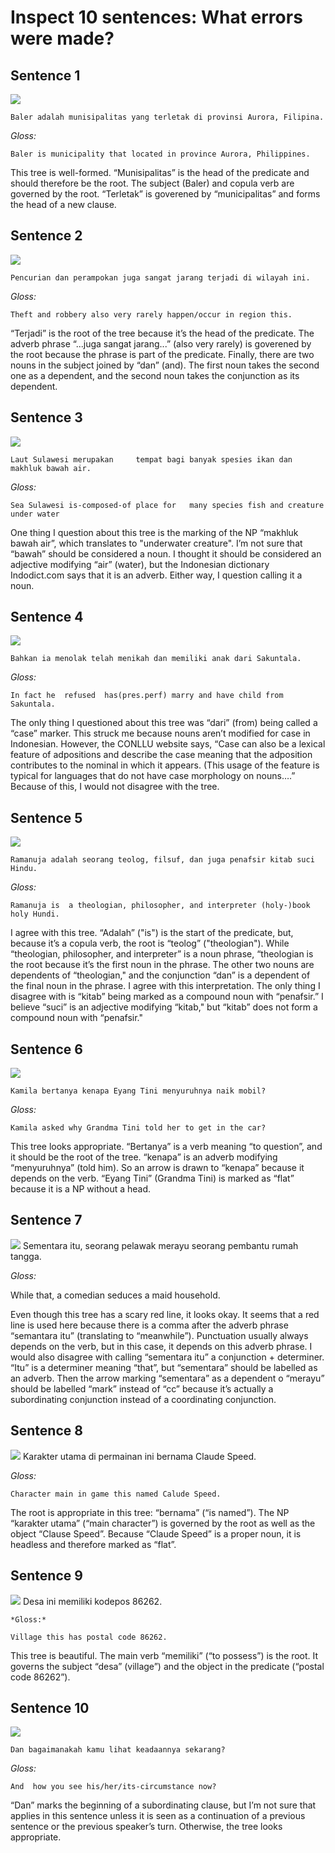 # Inspect 10 sentences: What errors were made?

## Sentence 1
![](sentence1.png)

    Baler adalah munisipalitas yang terletak di provinsi Aurora, Filipina.

*Gloss:*

    Baler is municipality that located in province Aurora, Philippines.

This tree is well-formed. “Munisipalitas” is the head of the predicate and should therefore be the root. The subject (Baler) and copula verb are governed by the root. “Terletak” is goverened by “municipalitas” and forms the head of a new clause.  

## Sentence 2
![](sentence2.png)

    Pencurian dan perampokan juga sangat jarang terjadi di wilayah ini.

*Gloss:*

    Theft and robbery also very rarely happen/occur in region this. 

“Terjadi” is the root of the tree because it’s the head of the predicate. The adverb phrase “...juga sangat jarang...” (also very rarely) is goverened by the root because the phrase is part of the predicate. Finally, there are two nouns in the subject joined by “dan” (and). The first noun takes the second one as a dependent, and the second noun takes the conjunction as its dependent.  

## Sentence 3
![](sentence3.png)

    Laut Sulawesi merupakan     tempat bagi banyak spesies ikan dan makhluk bawah air.

*Gloss:*

    Sea Sulawesi is-composed-of place for   many species fish and creature under water

One thing I question about this tree is the marking of the NP “makhluk bawah air”, which translates to "underwater creature". I’m not sure that “bawah” should be considered a noun. I thought it should be considered an adjective modifying “air” (water), but the Indonesian dictionary Indodict.com says that it is an adverb. Either way, I question calling it a noun.  


## Sentence 4
![](sentence4.png)

    Bahkan ia menolak telah menikah dan memiliki anak dari Sakuntala.

*Gloss:*

    In fact he  refused  has(pres.perf) marry and have child from Sakuntala. 

The only thing I questioned about this tree was “dari” (from) being called a “case” marker. This struck me because nouns aren’t modified for case in Indonesian. However, the CONLLU website says, “Case can also be a lexical feature of adpositions and describe the case meaning that the adposition contributes to the nominal in which it appears. (This usage of the feature is typical for languages that do not have case morphology on nouns….” Because of this, I would not disagree with the tree. 

## Sentence 5
![](sentence5.png)

    Ramanuja adalah seorang teolog, filsuf, dan juga penafsir kitab suci Hindu. 

*Gloss:*

    Ramanuja is  a theologian, philosopher, and interpreter (holy-)book holy Hundi. 

I agree with this tree. “Adalah” ("is") is the start of the predicate, but, because it’s a copula verb, the root is “teolog” ("theologian"). While “theologian, philosopher, and interpreter” is a noun phrase, “theologian is the root because it’s the first noun in the phrase. The other two nouns are dependents of “theologian," and the conjunction “dan” is a dependent of the final noun in the phrase. I agree with this interpretation. The only thing I disagree with is “kitab” being marked as a compound noun with “penafsir.” I believe “suci” is an adjective modifying “kitab," but “kitab” does not form a compound noun with “penafsir." 

## Sentence 6
![](sentence6.png)

    Kamila bertanya kenapa Eyang Tini menyuruhnya naik mobil?

*Gloss:*

    Kamila asked why Grandma Tini told her to get in the car? 

This tree looks appropriate. “Bertanya” is a verb meaning “to question”, and it should be the root of the tree. “kenapa” is an adverb modifying “menyuruhnya” (told him). So an arrow is drawn to “kenapa” because it depends on the verb.  “Eyang Tini” (Grandma Tini) is marked as “flat” because it is a NP without a head.  

## Sentence 7
![](sentence7.png)
Sementara itu, seorang pelawak merayu seorang pembantu rumah tangga.

*Gloss:*

While that, a comedian seduces a maid household. 

Even though this tree has a scary red line, it looks okay. It seems that a red line is used here because there is a comma after the adverb phrase “semantara itu” (translating to “meanwhile”). Punctuation usually always depends on the verb, but in this case, it depends on this adverb phrase. I would also disagree with calling “sementara itu” a conjunction + determiner. “Itu” is a determiner meaning “that”, but “sementara” should be labelled as an adverb. Then the arrow marking “sementara” as a dependent o “merayu” should be labelled “mark” instead of “cc” because it’s actually a subordinating conjunction instead of a coordinating conjunction. 

## Sentence 8
![](sentence8.png)
    Karakter utama di permainan ini bernama Claude Speed.

*Gloss:*

    Character main in game this named Calude Speed. 

The root is appropriate in this tree: “bernama” (“is named”). The NP “karakter utama” (“main character”) is governed by the root as well as the object “Clause Speed”. Because “Claude Speed” is a proper noun, it is headless and therefore marked as “flat”. 

## Sentence 9
![](sentence9.png)
Desa ini memiliki kodepos 86262.

    *Gloss:*

    Village this has postal code 86262.

This tree is beautiful. The main verb “memiliki” (“to possess”) is the root. It governs the subject “desa” (village”) and the object in the predicate (“postal code 86262”).  

## Sentence 10
![](sentence10.png)

    Dan bagaimanakah kamu lihat keadaannya sekarang?

*Gloss:*

    And  how you see his/her/its-circumstance now?

“Dan” marks the beginning of a subordinating clause, but I’m not sure that applies in this sentence unless it is seen as a continuation of a previous sentence or the previous speaker’s turn. Otherwise, the tree looks appropriate. 

